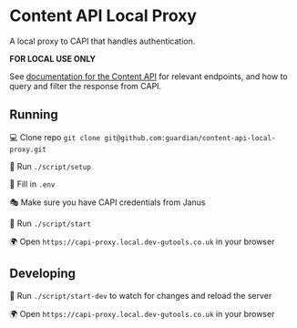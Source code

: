 # Content API Local Proxy

A local proxy to CAPI that handles authentication.

**FOR LOCAL USE ONLY**

See [documentation for the Content API](https://open-platform.theguardian.com/documentation/) for relevant endpoints, and how to query and filter the response from CAPI.

## Running
💻 Clone repo `git clone git@github.com:guardian/content-api-local-proxy.git`

🔌 Run `./script/setup`

📝 Fill in `.env`

🎭 Make sure you have CAPI credentials from Janus

🔌 Run `./script/start`

🌍 Open `https://capi-proxy.local.dev-gutools.co.uk` in your browser

## Developing
🔌 Run `./script/start-dev` to watch for changes and reload the server

🌍 Open `https://capi-proxy.local.dev-gutools.co.uk` in your browser
